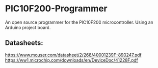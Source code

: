 # PIC10F200-Programmer
An open source programmer for the PIC10F200 microcontroller. Using an Arduino project board.

Datasheets:
-
https://www.mouser.com/datasheet/2/268/40001239F-890247.pdf
https://ww1.microchip.com/downloads/en/DeviceDoc/41228F.pdf
